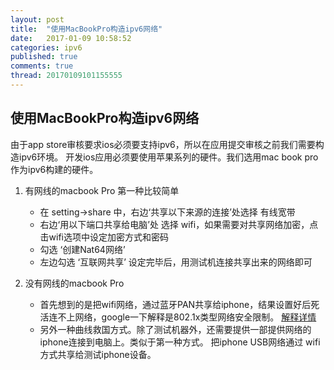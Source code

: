 ```yaml
---
layout: post
title:  "使用MacBookPro构造ipv6网络"
date:   2017-01-09 10:58:52
categories: ipv6
published: true
comments: true
thread: 20170109101155555
---
```

使用MacBookPro构造ipv6网络
---

由于app store审核要求ios必须要支持ipv6，所以在应用提交审核之前我们需要构造ipv6环境。
开发ios应用必须要使用苹果系列的硬件。我们选用mac book pro作为ipv6构建的硬件。

1. 有网线的macbook Pro
第一种比较简单
    - 在 setting->share 中，右边‘共享以下来源的连接’处选择 有线宽带
    - 右边‘用以下端口共享给电脑’处  选择 wifi，如果需要对共享网络加密，点击wifi选项中设定加密方式和密码
    - 勾选 ‘创建Nat64网络’
    - 左边勾选 ‘互联网共享’
设定完毕后，用测试机连接共享出来的网络即可

2. 没有网线的macbook Pro
    - 首先想到的是把wifi网络，通过蓝牙PAN共享给iphone，结果设置好后死活连不上网络，google一下解释是802.1x类型网络安全限制。 [解释详情](http://apple.stackexchange.com/questions/98370/share-wifi-internet-via-bluetooth-pan)
    - 另外一种曲线救国方式。除了测试机器外，还需要提供一部提供网络的iphone连接到电脑上。类似于第一种方式。
把iphone USB网络通过 wifi方式共享给测试iphone设备。
